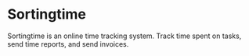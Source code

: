 # Sortingtime
Sortingtime is an online time tracking system. Track time spent on tasks, send time reports, and send invoices.
